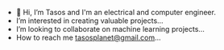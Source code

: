 - 👋 Hi, I’m Tasos and I'm an electrical and computer engineer.
- I’m interested in creating valuable projects...
- I’m looking to collaborate on machine learning projects...
- How to reach me tasosplanet@gmail.com...

<!---
T-asos/T-asos is a ✨ special ✨ repository because its `README.md` (this file) appears on your GitHub profile.
You can click the Preview link to take a look at your changes.
--->
